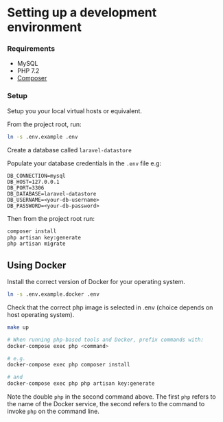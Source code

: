 # Setting up a development environment

### Requirements

- MySQL
- PHP 7.2
- [Composer](https://getcomposer.org/)

### Setup

Setup you your local virtual hosts or equivalent.

From the project root, run:

```sh
ln -s .env.example .env
```

Create a database called `laravel-datastore`

Populate your database credentials in the `.env` file e.g:

```
DB_CONNECTION=mysql
DB_HOST=127.0.0.1
DB_PORT=3306
DB_DATABASE=laravel-datastore
DB_USERNAME=<your-db-username>
DB_PASSWORD=<your-db-password>
```

Then from the project root run:

```sh
composer install
php artisan key:generate
php artisan migrate
```

## Using Docker

Install the correct version of Docker for your operating system. 

```sh
ln -s .env.example.docker .env
```

Check that the correct php image is selected in .env (choice depends on host operating system).

```sh
make up
```

```sh
# When running php-based tools and Docker, prefix commands with:
docker-compose exec php <command>

# e.g.
docker-compose exec php composer install

# and
docker-compose exec php php artisan key:generate
```

Note the double `php` in the second command above. The first `php` refers to the name of the Docker service, the second refers to the command to invoke `php` on the command line.

